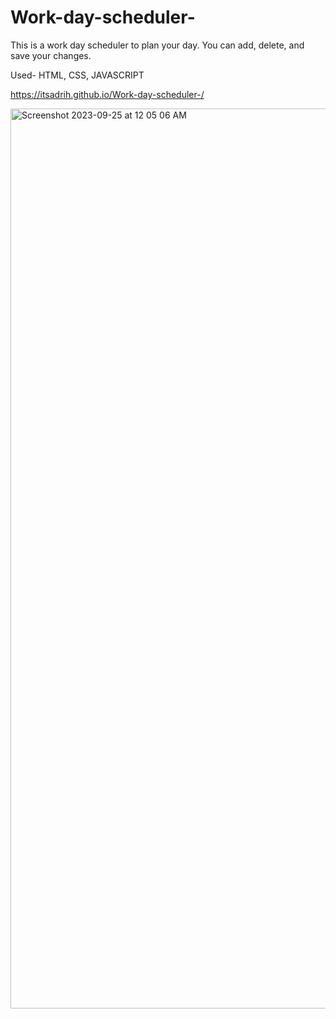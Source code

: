 # Work-day-scheduler-
This is a work day scheduler to plan your day. You can add, delete, and save your changes.


Used-
HTML,
CSS,
JAVASCRIPT

https://itsadrih.github.io/Work-day-scheduler-/

<img width="1440" alt="Screenshot 2023-09-25 at 12 05 06 AM" src="https://github.com/itsadrih/Work-day-scheduler-/assets/128756303/3c1f391c-ac24-42f9-a841-232ef67cf591">
